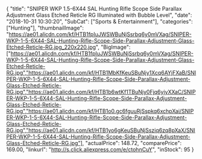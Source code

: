 {
	"title": "SNIPER WKP 1.5-6X44 SAL Hunting Rifle Scope Side Parallax Adjustment Glass Etched Reticle RG Illuminated with Bubble Level",
	"date": "2018-10-31 10:30:20",
	"SubCat": ["Sports & Entertainment"],
	"categories": ["Hunting"],
	"thumbnailImage": "https://ae01.alicdn.com/kf/HTB1fpIuJWSWBuNjSsrbq6y0mVXag/SNIPER-WKP-1-5-6X44-SAL-Hunting-Rifle-Scope-Side-Parallax-Adjustment-Glass-Etched-Reticle-RG.jpg_220x220.jpg",
	"BigImage": ["https://ae01.alicdn.com/kf/HTB1fpIuJWSWBuNjSsrbq6y0mVXag/SNIPER-WKP-1-5-6X44-SAL-Hunting-Rifle-Scope-Side-Parallax-Adjustment-Glass-Etched-Reticle-RG.jpg","https://ae01.alicdn.com/kf/HTB1MbKfKeuSBuNjy1Xcq6AYjFXaB/SNIPER-WKP-1-5-6X44-SAL-Hunting-Rifle-Scope-Side-Parallax-Adjustment-Glass-Etched-Reticle-RG.jpg","https://ae01.alicdn.com/kf/HTB1b6wtKf1TBuNjy0Fjq6yjyXXaC/SNIPER-WKP-1-5-6X44-SAL-Hunting-Rifle-Scope-Side-Parallax-Adjustment-Glass-Etched-Reticle-RG.jpg","https://ae01.alicdn.com/kf/HTB1o0.gc6fguuRjSspkq6xchpXai/SNIPER-WKP-1-5-6X44-SAL-Hunting-Rifle-Scope-Side-Parallax-Adjustment-Glass-Etched-Reticle-RG.jpg","https://ae01.alicdn.com/kf/HTB1yo6gKeuSBuNjSsziq6zq8pXaX/SNIPER-WKP-1-5-6X44-SAL-Hunting-Rifle-Scope-Side-Parallax-Adjustment-Glass-Etched-Reticle-RG.jpg"],
	"actualPrice": 148.72,
	"comparePrice": 169.00,
	"linkurl": "http://s.click.aliexpress.com/e/ctohnCuY",
	"inStock": 95
}
